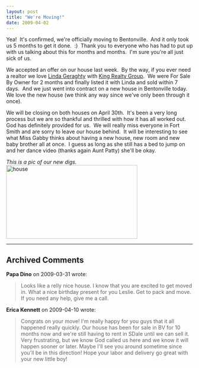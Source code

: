 ```yaml
---
layout: post
title: "We're Moving!"
date: 2009-04-02
---
```


<p>Yea!&nbsp; It's confirmed, we're officially moving to Bentonville.&nbsp; And it only took us 5 months to get it done.&nbsp; :)&nbsp; Thank you to everyone who has had to put up with us talking about this for months and months.&nbsp; I'm sure you're all just sick of us.&nbsp; </p> <p>We accepted an offer on our house last week.&nbsp; By the way, if you ever need a realtor we love <a href="http://www.kingrealtygroup.net/index.php?q=profile&amp;uid=17" target="_blank">Linda Geraghty</a> with <a href="http://www.kingrealtygroup.net/index.php?q=profile&amp;uid=17" target="_blank">King Realty Group</a>.&nbsp; We were For Sale By Owner for 2 months and finally listed it with Linda and sold within 7 days.&nbsp; And we just went into contract on a new house in Bentonville today.&nbsp; We love the new house (we think any way since we've only been through it once).&nbsp; </p> <p>We will be closing on both houses on April 30th.&nbsp; It's been a very long process but we are so thankful and thrilled with how it has all worked out.&nbsp; God has definitely provided for us.&nbsp; We will really miss everyone in Fort Smith and are sorry to leave our house behind.&nbsp; It will be interesting to see what Miss Gabby thinks about having a new house, new room and new baby brother all at once.&nbsp; I guess as long as she still has a bed to jump on and her dance video (thanks again Aunt Patty) she'll be okay.&nbsp; </p> <p><em>This is a pic of our new digs.&nbsp; </em><a href="http://www.thepaladinos.com/image.axd?picture=WindowsLiveWriter/WereMoving_125A1/house_2.jpg"><img style="border-right: 0px; border-top: 0px; border-left: 0px; border-bottom: 0px" height="199" alt="house" src="http://www.thepaladinos.com/image.axd?picture=WindowsLiveWriter/WereMoving_125A1/house_thumb.jpg" width="354" border="0"></a></p>


---

## Archived Comments

**Papa Dino** on 2009-03-31 wrote:

> Looks like a relly nice house. I know that you are excited to get moved in. What a nice birthday present for you Leslie. Get to pack and move. If you need any help, give me a call.

**Erica Kennett** on 2009-04-10 wrote:

> Congrats on your move! I'm really happy for you guys that it all happened really quickly. Our house has been for sale in BV for 10 months now and we're still having to rent in SDale until we can sell it. Very frustrating, but we know God called us here and we know it will happen sooner or later. Maybe I'll see you around sometime since you'll be in this direction! Hope your labor and delivery go great with your new little boy!
